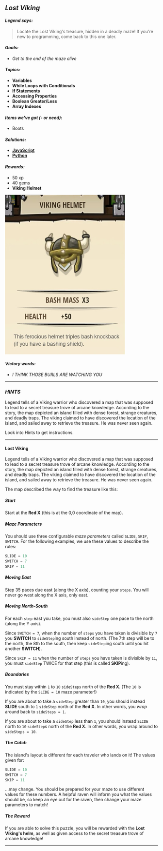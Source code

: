 ## _Lost Viking_

#### _Legend says:_
> Locate the Lost Viking's treasure, hidden in a deadly maze! If you're new to programming, come back to this one later.

#### _Goals:_
+ _Get to the end of the maze alive_

#### _Topics:_
+ **Variables**
+ **While Loops with Conditionals**
+ **If Statements**
+ **Accessing Properties**
+ **Boolean Greater/Less**
+ **Array Indexes**

#### _Items we've got (- or need):_
+ Boots

#### _Solutions:_
+ **[JavaScript](viking.js)**
+ **[Python](viking.py)**

#### _Rewards:_
+ 50 xp
+ 40 gems
+ **Viking Helmet**

![](img/viking.jpg)

#### _Victory words:_
+ _I THINK THOSE BURLS ARE WATCHING YOU_

___

### _HINTS_

Legend tells of a Viking warrior who discovered a map that was supposed to lead to a secret treasure trove of arcane knowledge. 
According to the story, the map depicted an island filled with dense forest, strange creatures, and deadly traps.
The viking claimed to have discovered the location of the island, and sailed away to retrieve the treasure. He was never seen again.

Look into Hints to get instructions.

___

#### Lost Viking

Legend tells of a Viking warrior who discovered a map that was supposed to lead to a secret treasure trove of arcane knowledge. According to the story, the map depicted an island filled with dense forest, strange creatures, and deadly traps. The viking claimed to have discovered the location of the island, and sailed away to retrieve the treasure. He was never seen again.

The map described the way to find the treasure like this:

##### _Start_

Start at the **Red X** (this is at the 0,0 coordinate of the map).

##### _Maze Parameters_

You should use three configurable _maze parameters_ called `SLIDE`, `SKIP`, `SWITCH`. For the following examples, we use these values to describe the rules:

```python
SLIDE = 10
SWITCH = 7
SKIP = 11
```

##### _Moving East_

Step 35 paces due east (along the X axis), counting your `steps`. You will never go west along the X axis, only east.


##### _Moving North-South_

For each `step` east you take, you must also `sideStep` one pace to the north (along the Y axis).

Since `SWITCH = 7`, when the number of `steps` you have taken  is divisible by `7` you **SWITCH** to `sideStep`ing south instead of north. (The 7th step will be to the north, the 8th to the south, then keep `sideStep`ing south until you hit another **SWITCH**).

Since `SKIP = 11` when the number of `steps` you have taken is divisible by `11`, you must `sideStep` TWICE for that step (this is called **SKIP**ing).


##### _Boundaries_

You must stay within `1` to `10` `sideSteps` north of the **Red X**. (The `10` is indicated by the `SLIDE = 10` maze parameter!)

If you are about to take a `sideStep` greater than `10`, you should instead **SLIDE** south to `1` `sideStep` north of the **Red X**. In other words, you _wrap_ around back to `sideSteps = 1`.

If you are about to take a `sideStep` less than `1`, you should instead `SLIDE` north to `10` `sideStep`s north of the **Red X**. In other words, you wrap around to `sideSteps = 10`.


##### _The Catch_

The island's layout is different for each traveler who lands on it! The values given for:

```python
SLIDE = 10
SWITCH = 7
SKIP = 11
```

...may change. You should be prepared for your maze to use different values for these numbers. A helpful raven will inform you what the values should be, so keep an eye out for the raven, then change your maze parameters to match!

##### _The Reward_

If you are able to solve this puzzle, you will be rewarded with the **Lost Viking's helm**, as well as given access to the secret treasure trove of arcane knowledge!

___
